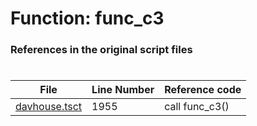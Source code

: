 # Function: func_c3 
### References in the original script files

#

| File | Line Number | Reference code |
| --- | --- | --- |
| [davhouse.tsct](../../../out/davhouse.tsct#L1955) | 1955 | call func_c3() |
